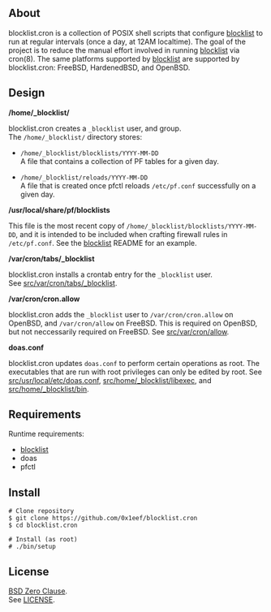 ## About

blocklist.cron is a collection of POSIX shell scripts that
configure
[blocklist](https://github.com/0x1eef/blocklist#readme)
to run at regular intervals (once a day, at 12AM localtime).
The goal of the project is to reduce the manual effort involved
in running
[blocklist](https://github.com/0x1eef/blocklist#readme)
via cron(8). The same platforms supported by
[blocklist](https://github.com/0x1eef/blocklist#readme)
are supported by blocklist.cron: FreeBSD, HardenedBSD, and
OpenBSD.

## Design

**/home/_blocklist/**

blocklist.cron creates a `_blocklist` user, and group. <br>
The `/home/_blocklist/` directory stores:

* `/home/_blocklist/blocklists/YYYY-MM-DD` <br>
  A file that contains a collection of PF tables for a given day.

* `/home/_blocklist/reloads/YYYY-MM-DD` <br>
  A file that is created once pfctl reloads `/etc/pf.conf` successfully
  on a given day.

**/usr/local/share/pf/blocklists**

This file is the most recent copy of `/home/_blocklist/blocklists/YYYY-MM-DD`,
and it is intended to be included when crafting firewall rules in `/etc/pf.conf`.
See the
[blocklist](https://github.com/0x1eef/blocklist)
README for an example.

**/var/cron/tabs/_blocklist**

blocklist.cron installs a crontab entry for the `_blocklist` user. <br>
See [src/var/cron/tabs/_blocklist](src/var/cron/tabs/_blocklist).

**/var/cron/cron.allow**

blocklist.cron adds the `_blocklist` user to `/var/cron/cron.allow` on OpenBSD,
and `/var/cron/allow` on FreeBSD. This is required on OpenBSD, but not neccessarily
required on FreeBSD. See [src/var/cron/allow](src/var/cron/allow).

**doas.conf**

blocklist.cron updates `doas.conf` to perform certain operations as root.
The executables that are run with root privileges can only be edited by root.
See [src/usr/local/etc/doas.conf](src/usr/local/etc/doas.conf),
[src/home/_blocklist/libexec](src/home/_blocklist/libexec), and
[src/home/_blocklist/bin](src/home/_blocklist/bin).

## Requirements

Runtime requirements:

* [blocklist](https://github.com/0x1eef/blocklist#readme)
* doas
* pfctl

## Install

    # Clone repository
    $ git clone https://github.com/0x1eef/blocklist.cron
    $ cd blocklist.cron

    # Install (as root)
    # ./bin/setup

## License

[BSD Zero Clause](https://choosealicense.com/licenses/0bsd/).
<br>
See [LICENSE](./LICENSE).
